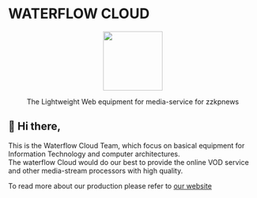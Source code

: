# WATERFLOW CLOUD

<div align="center">
<img height="120px" width="120px" src="https://github.com/waterflow-cloud.png"/>
<p> The Lightweight Web equipment for media-service for zzkpnews </p>
</div>

## 👋 Hi there,

This is the Waterflow Cloud Team, which focus on basical equipment for Information Technology and computer architectures.  \
The waterflow Cloud would do our best to provide the online VOD service and other media-stream processors with high quality.

To read more about our production please refer to [our website](https://waterflow.cloud)
